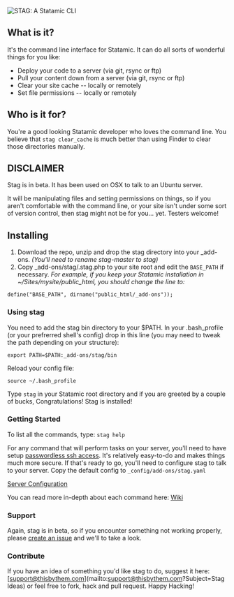 ![STAG: A Statamic CLI](http://assets.thisbythem.com.s3.amazonaws.com/blog/jw-stag.jpg "STAG: A Statamic CLI")

## What is it?
It's the command line interface for Statamic. It can do all sorts of
wonderful things for you like:

- Deploy your code to a server (via git, rsync or ftp)
- Pull your content down from a server (via git, rsync or ftp)
- Clear your site cache -- locally or remotely
- Set file permissions -- locally or remotely

## Who is it for?
You're a good looking Statamic developer who loves the command line. You
believe that `stag clear_cache` is much better than using Finder to
clear those directories manually.

## DISCLAIMER
Stag is in beta. It has been used on OSX to talk to an Ubuntu server.

It will be manipulating files and setting permissions on things, so if
you aren't comfortable with the command line, or your site isn't under
some sort of version control, then stag might not be for you... yet. Testers welcome!

## Installing
1. Download the repo, unzip and drop the stag directory into your
\_add-ons. _(You'll need to rename stag-master to stag)_
2. Copy \_add-ons/stag/.stag.php to your site root and edit the `BASE_PATH` if necessary.
_For example, if you keep your Statamic installation in ~/Sites/mysite/public_html,
you should change the line to:_

  ```
  define("BASE_PATH", dirname("public_html/_add-ons"));
  ```

### Using stag
You need to add the stag bin directory to your $PATH. In your
.bash_profile (or your prefrerred shell's config) drop in this
line (you may need to tweak the path depending on your structure):

```
export PATH=$PATH:_add-ons/stag/bin
```

Reload your config file:

```
source ~/.bash_profile
```

Type `stag` in your Statamic root directory and if you are greeted by a
couple of bucks, Congratulations! Stag is installed!

### Getting Started
To list all the commands, type: `stag help`

For any command that will perform tasks on your server, you'll need to
have setup [passwordless ssh
access](http://www.thegeekstuff.com/2008/11/3-steps-to-perform-ssh-login-without-password-using-ssh-keygen-ssh-copy-id/).
It's relatively easy-to-do and makes things much more secure. If that's
ready to go, you'll need to configure stag to talk to your server. Copy
the default config to `_config/add-ons/stag.yaml`

[Server Configuration](https://github.com/thisbythem/stag/wiki/Server-Configuration)

You can read more in-depth about each command here:
[Wiki](https://github.com/thisbythem/stag/wiki)

### Support
Again, stag is in beta, so if you encounter something not working
properly, please [create an
issue](https://github.com/thisbythem/stag/issues/new) and we'll to take
a look.

### Contribute
If you have an idea of something you'd like stag to do, suggest it here:
[support@thisbythem.com](mailto:support@thisbythem.com?Subject=Stag Ideas)
or feel free to fork, hack and pull request. Happy Hacking!
